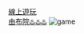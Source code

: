[線上遊玩](https://leech-oeo.github.io/Snake_game/)<br>
[由布院♨️♨️♨️](https://youtu.be/uoqJy_AEt-E)
![game](https://1.bp.blogspot.com/-eMrPizTFNa4/WR_Ksx7ObxI/AAAAAAABEY8/oqQRKs2772A6TOGu83hK3No4Q6TDuc_SwCLcB/s800/game_software_cassette.png)